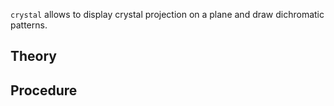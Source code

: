 ```crystal``` allows to display crystal projection on a plane and draw dichromatic patterns.

## Theory

## Procedure
